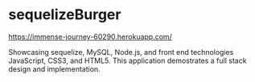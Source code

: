 # sequelizeBurger

https://immense-journey-60290.herokuapp.com/

Showcasing sequelize, MySQL, Node.js, and front end technologies JavaScript, CSS3, and HTML5.  This application demostrates a full stack design and implementation.
